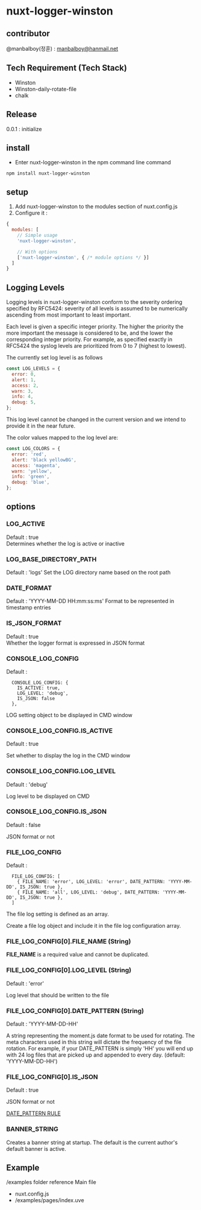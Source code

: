 # nuxt-logger-winston

## contributor
@manbalboy(정훈) : manbalboy@hanmail.net

## Tech Requirement (Tech Stack)
- Winston
- Winston-daily-rotate-file
- chalk

## Release
0.0.1 : initialize

## install
- Enter nuxt-logger-winston in the npm command line command
```shell
npm install nuxt-logger-winston
```

## setup
1. Add nuxt-logger-winston to the modules section of nuxt.config.js
2. Configure it :

```js
{
  modules: [
    // Simple usage
    'nuxt-logger-winston',

    // With options
    ['nuxt-logger-winston', { /* module options */ }]
  ]
}
```

## Logging Levels
Logging levels in nuxt-logger-winston conform to the severity ordering specified by RFC5424: severity of all levels is assumed to be numerically ascending from most important to least important.

Each level is given a specific integer priority. The higher the priority the more important the message is considered to be, and the lower the corresponding integer priority. For example, as specified exactly in RFC5424 the syslog levels are prioritized from 0 to 7 (highest to lowest).

The currently set log level is as follows

```js
const LOG_LEVELS = {
  error: 0,
  alert: 1,
  access: 2,
  warn: 3,
  info: 4,
  debug: 5,
};
```
This log level cannot be changed in the current version and we intend to provide it in the near future.

The color values mapped to the log level are:

```js
const LOG_COLORS = {
  error: 'red',
  alert: 'black yellowBG',
  access: 'magenta',
  warn: 'yellow',
  info: 'green',
  debug: 'blue',
};
```


## options

### LOG_ACTIVE
Default : true  
Determines whether the log is active or inactive

### LOG_BASE_DIRECTORY_PATH
Default : 'logs'
Set the LOG directory name based on the root path

### DATE_FORMAT
Default : 'YYYY-MM-DD HH:mm:ss:ms'
Format to be represented in timestamp entries

### IS_JSON_FORMAT
Default : true  
Whether the logger format is expressed in JSON format

### CONSOLE_LOG_CONFIG
Default :
```
  CONSOLE_LOG_CONFIG: {
    IS_ACTIVE: true,
    LOG_LEVEL: 'debug',
    IS_JSON: false
  },
```
LOG setting object to be displayed in CMD window

### CONSOLE_LOG_CONFIG.IS_ACTIVE
Default : true

Set whether to display the log in the CMD window

### CONSOLE_LOG_CONFIG.LOG_LEVEL
Default : 'debug'

Log level to be displayed on CMD

### CONSOLE_LOG_CONFIG.IS_JSON
Default : false

JSON format or not

### FILE_LOG_CONFIG
Default :
```
  FILE_LOG_CONFIG: [
    { FILE_NAME: 'error', LOG_LEVEL: 'error', DATE_PATTERN: 'YYYY-MM-DD', IS_JSON: true },
    { FILE_NAME: 'all', LOG_LEVEL: 'debug', DATE_PATTERN: 'YYYY-MM-DD', IS_JSON: true },
  ]
```

The file log setting is defined as an array.

Create a file log object and include it in the file log configuration array.

### FILE_LOG_CONFIG[0].FILE_NAME (String)
**FILE_NAME** is a required value and cannot be duplicated.

### FILE_LOG_CONFIG[0].LOG_LEVEL (String)
Default : 'error'  

Log level that should be written to the file

### FILE_LOG_CONFIG[0].DATE_PATTERN (String)
Default : 'YYYY-MM-DD-HH'  

A string representing the moment.js date format to be used for rotating. The meta characters used in this string will dictate the frequency of the file rotation. For example, if your DATE_PATTERN is simply 'HH' you will end up with 24 log files that are picked up and appended to every day. (default: 'YYYY-MM-DD-HH')

### FILE_LOG_CONFIG[0].IS_JSON
Default : true  

JSON format or not

[DATE_PATTERN RULE](https://momentjs.com/docs/#/displaying/format/)

### BANNER_STRING
Creates a banner string at startup.
The default is the current author's default banner is active.  

## Example
/examples folder reference Main file 
- nuxt.config.js
- /examples/pages/index.uve